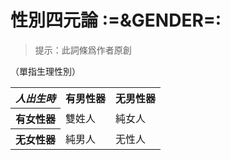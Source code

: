 <!--- ICON:"/assets/絵文字/GENDER.png" ---->

# 性別四元論 :=&GENDER=:

> 提示：此詞條爲作者原創

（單指生理性別）

<table>
    <tr>
        <th><i>人出生時<i></th>
        <th>有男性器</th>
        <th>无男性器</th>
    </tr>
    <tr>
        <th>有女性器</th>
        <td>雙姓人</td>
        <td>純女人</td>
    </tr>
    <tr>
        <th>无女性器</th>
        <td>純男人</td>
        <td>无性人</td>
    </tr>
</table>
